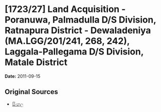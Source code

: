 # [1723/27] Land Acquisition -  Poranuwa,  Palmadulla D/S Division, Ratnapura District - Dewaladeniya (MA.LGG/201/241, 268, 242),  Laggala-Pallegama D/S Division, Matale District

**Date:** 2011-09-15

## Original Sources

- [සිංහල](https://documents.gov.lk/view/extra-gazettes/2011/9/1723-27_S.pdf)
